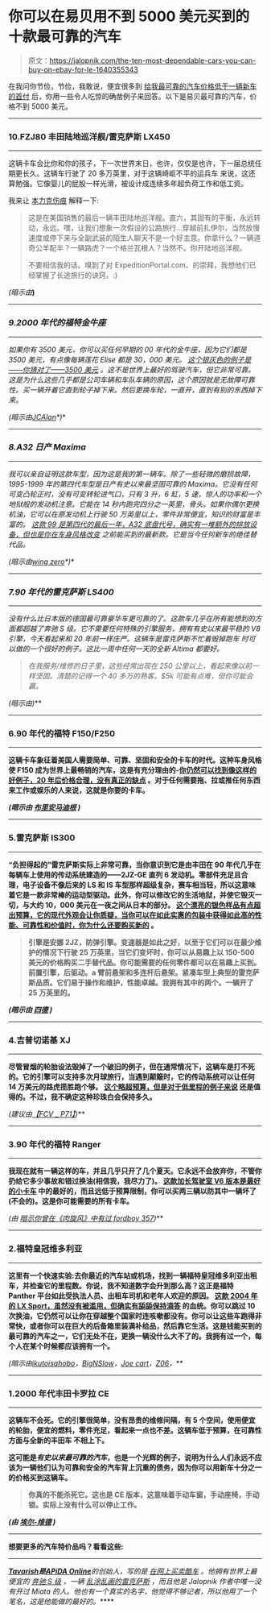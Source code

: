 # 你可以在易贝用不到 5000 美元买到的十款最可靠的汽车

> 原文：<https://jalopnik.com/the-ten-most-dependable-cars-you-can-buy-on-ebay-for-le-1640355343>

在我问你节俭，节俭，我敢说，便宜很多到 [给我最可靠的汽车价格低于一辆新车的首付](http://carbuying.jalopnik.com/ebay-challenge-the-most-dependable-cars-for-under-500-1639496464) 后，你用一些令人吃惊的确凿例子来回答。以下是易贝最可靠的汽车，价格不到 5000 美元。



* * *

### 10.FZJ80 丰田陆地巡洋舰/雷克萨斯 LX450

* * *

这辆卡车会比你和你的孩子，下一次世界末日，也许，仅仅是也许，下一届总统任期更长久。这辆车行驶了 20 多万英里，对于这辆崎岖不平的运兵车 来说，这还算勉强。它像婴儿的屁股一样光滑，被设计成连续多年超负荷工作和低工资。

我来让 [本力克伤痕](http://benlikescars.kinja.com/) 解释一下:

> 这是在美国销售的最后一辆丰田陆地巡洋舰。直六，其固有的平衡，永远转动，永远。嘿，让我们想象一次假设的公路旅行...穿越前扎伊尔，当然放慢速度或停下来与全副武装的陌生人聊天不是一个好主意。你拿什么？一辆道奇公羊配半？一辆路虎？一个格兰瓦根人？当然不。你开陆地巡洋舰。
> 
> 不要相信我的话。嗅到了对 ExpeditionPortal.com、的崇拜，我想他们已经掌握了长途旅行的诀窍。:)

*(暗示由*[](http://benlikescars.kinja.com/)**)**

* * *

### *9.2000 年代的福特金牛座*

* * *

*如果你有 3500 美元，你可以买任何早期的 00 年代的金牛座，因为它们都是 3500 美元，有点像每辆莲花 Elise 都是 30，000 美元。 [这个银灰色的例子是——你猜对了——3500 美元](http://rover.ebay.com/rover/1/711-53200-19255-0/1?ff3=4&pub=5575077351&toolid=10001&campid=5337582285&customid=&mpre=http%3A%2F%2Fwww.ebay.com%2Fitm%2FFord-Taurus-4dr-Sedan-SES-Standard-FFV-4-dr-sedan-ses-standard-ffv-automatic-3-0-l-v-6-cyl-silver-%2F301329664954%3Fforcerrptr%3Dtrue%26hash%3Ditem4628a5cbba%26item%3D301329664954%26pt%3DUS_Cars_Trucks%26afsrc%3D1) 。这不是世界上最好的驾驶汽车，但它非常可靠。这是为什么这些几乎都是公司车辆和车队车辆的原因，这个原因就是无故障可靠性。买一辆开着它直到轮子掉下来。然后更换车轮，一直开，直到有别的东西掉下来。*

**(暗示由*[*JCAlan*](http://jcalan.kinja.com/)*)**

* * *

### *8.A32 日产 Maxima*

* * *

*我可以亲自证明这款车型，因为这是我的第一辆车。除了一些轻微的磨损故障，1995-1999 年的第四代车型是日产有史以来最坚固可靠的 Maxima。它没有任何可变凸轮正时，没有可变转轮进气口，只有 3 升，6 缸，5 速，惊人的功率和一个地狱般的发动机注意。它能在 14 秒内跑完四分之一英里，骨头。如果你偶尔更换机油，它可以在原发动机上行驶 50 万英里以上，零件非常便宜，知识的财富是丰富的。 [这款 99 是第四代的最后一年，A32 底盘代号，确实有一堆额外的排放设备，但也是你在车身风格改变](http://rover.ebay.com/rover/1/711-53200-19255-0/1?ff3=4&pub=5575077351&toolid=10001&campid=5337582285&customid=&mpre=http%3A%2F%2Fwww.ebay.com%2Fitm%2FNissan-Maxima-SE-1999-nissan-maxima-se-no-reserve-wow-sunroof-sporty-60-photos-nice-%2F351183134791%3Fforcerrptr%3Dtrue%26hash%3Ditem51c4256047%26item%3D351183134791%26pt%3DUS_Cars_Trucks) 之前能买到的最新款。它是当今任何新车的绝佳替代品。*

**(暗示由*[*wing zero*](http://wingzero1.kinja.com/)*)**

* * *

### *7.90 年代的雷克萨斯 LS400*

* * *

*没有什么比日本版的德国最可靠豪华车更可靠的了。这款车几乎在所有能想到的方面都超越了奔驰 S 级。它不需要任何特殊的引擎服务，拥有有史以来最平稳的 V8 引擎，今天看起来和 20 年前一样庄严。这辆车是雷克萨斯不忙着毁掉跑车 时可以做的一个很好的例子。这比一周中任何一天的全新 Altima 都要好。*

> *在我服务/维修的日子里，这些经常出现在 250 公里以上，看起来像以前一样坚固。清楚的记得一个 40 多万的熟客。$5k 可能有点难，但你可能会赢。*

**(暗示由*[](http://borindorin.kinja.com/)**)***

* * *

### **6.90 年代的福特 F150/F250**

* * *

**这辆卡车象征着美国人需要简单、可靠、坚固和安全的卡车的时代。这种车身风格使 F150 成为世界上最畅销的汽车，这是有充分理由的-[你仍然可以找到像这样的好例子，20 年后价格合理，没有真正的缺点](http://rover.ebay.com/rover/1/711-53200-19255-0/1?ff3=4&pub=5575077351&toolid=10001&campid=5337582285&customid=&mpre=http%3A%2F%2Fwww.ebay.com%2Fitm%2FFord-F-250-XL-1993-ford-f-250-xl-w-hydraulic-clutch-heavy-duty-rear-dual-gas-tanks-%2F221556996430%3Fforcerrptr%3Dtrue%26hash%3Ditem3395d3794e%26item%3D221556996430%26pt%3DUS_Cars_Trucks%26afsrc%3D1) 。对于任何需要拖、拉或推任何东西来工作或娱乐的人来说，这就是你要的卡车。**

***(暗示由* [*布里安马迪根*](http://toxonix001.kinja.com/) *)***

* * *

### **5.雷克萨斯 IS300**

* * *

**“负担得起的”雷克萨斯实际上非常可靠，当你意识到它是由丰田在 90 年代几乎在每辆车上使用的传动系统建造的——2JZ-GE 直列 6 发动机。零部件充足且合理，电子设备不像后来的 LS 和 IS 车型那样超级复杂，赛车相当轻，所以这意味着它是一款非常棒的运动型驱动。此外，你可以修改它的生活地狱，并使它毁灭一切，与大约 10，000 美元在一夜之间从日本的部分。 [这个漂亮的银色样品有点超出预算，它的现代外观会让你质疑，当你可以在如此实惠的包装中获得如此高的性能、可靠性和价值时，你为什么还要购买新的](http://rover.ebay.com/rover/1/711-53200-19255-0/1?ff3=4&pub=5575077351&toolid=10001&campid=5337582285&customid=&mpre=http%3A%2F%2Fwww.ebay.com%2Fitm%2F2002-Lexus-IS300-Base-Sedan-4-Door-3-0L-%2F161423904457%3Fpt%3DUS_Cars_Trucks%26forcerrptr%3Dtrue%26hash%3Ditem25959d4ec9%26item%3D161423904457%26nma%3Dtrue%26si%3DVxc494%25252Bt3pwc5KEavPR97sc8mg0%25253D%26orig_cvip%3Dtrue%26rt%3Dnc%26_trksid%3Dp2047675.l2557) 。**

> **引擎是安娜 2JZ，防弹引擎。变速器是如此之好，以至于它们可以在最少维护的情况下行驶 25 万英里，当它们变坏时，你可以从易趣上以 150-500 美元的价格购买二手替代品。你可能需要的任何零件都可以在易趣上买到。前置引擎，后驱动。a 臂前悬架和多连杆后悬架。紧凑车型上典型的雷克萨斯品质。它们易于操作和维护，性能卓越。我拥有其中的两个。一辆开了 25 万英里的。**

***(暗示由* [*四德*](http://quade.kinja.com/) *)***

* * *

### **4.吉普切诺基 XJ**

* * *

**尽管冒烟的轮胎设法毁掉了一个破旧的例子，但在通常情况下，这辆车是打不死的。它的引擎可以支持多次月球旅行，当遇到颠簸时，它的传动系统可以让任何 14 万美元的路虎揽胜跑个够。 [这个略超预算，但是对于低里程的例子来说](http://rover.ebay.com/rover/1/711-53200-19255-0/1?ff3=4&pub=5575077351&toolid=10001&campid=5337582285&customid=&mpre=http%3A%2F%2Fwww.ebay.com%2Fitm%2FSUPER-LOW-MILES-72-387-VERY-WELL-CARED-FOR-GARAGE-KEPT-NO-ACCIDENT-VERY-CLEAN-%2F221556324510%3Fpt%3DUS_Cars_Trucks%26forcerrptr%3Dtrue%26afsrc%3D1%26hash%3Ditem3395c9389e%26item%3D221556324510%26nma%3Dtrue%26si%3DVxc494%25252Bt3pwc5KEavPR97sc8mg0%25253D%26orig_cvip%3Dtrue%26rt%3Dnc%26_trksid%3Dp2047675.l2557) 还是值得的。不过，我不确定这种珍珠白会保持多久。**

***(建议由*[*【FCV _ P71】*](http://fcv_p71.kinja.com/)*)***

* * *

### **3.90 年代的福特 Ranger**

* * *

**我现在就有一辆这样的车，并且几乎只开了几个夏天。它永远不会放弃你，不管你扔给它多少事故和错过换油(相信我，我尽力了)。 [这款加长驾驶室 V6 版本是最好的小卡车](http://rover.ebay.com/rover/1/711-53200-19255-0/1?ff3=4&pub=5575077351&toolid=10001&campid=5337582285&customid=&mpre=http%3A%2F%2Fwww.ebay.com%2Fitm%2F1996-FORD-RANGER-XLT-SUPERCAB-M4930M-AS-IS-5-SALE-%2F171473174680%3Fpt%3DUS_Cars_Trucks%26forcerrptr%3Dtrue%26afsrc%3D1%26hash%3Ditem27ec990098%26item%3D171473174680%26nma%3Dtrue%26si%3DVxc494%25252Bt3pwc5KEavPR97sc8mg0%25253D%26orig_cvip%3Dtrue%26rt%3Dnc%26_trksid%3Dp2047675.l2557) 中的最好的，而且远低于预算限制，你可以买两三辆以防其中一辆坏了(不会的)。这是你可能需要的所有卡车。**

***(由* [*暗示你曾在《肉旋风》中有过 fordboy 357*](http://tylrfordboy357.kinja.com/)*)***

* * *

### **2.福特皇冠维多利亚**

* * *

**这里有一个快速实验:去你最近的汽车站或机场，找到一辆福特皇冠维多利亚出租车，并检查它的里程数。你说，我不知道数字会升到那么高？这正是福特 Panther 平台如此受执法人员、出租车司机和老年人欢迎的原因。 [这款 2004 年的 LX Sport，虽然没有被滥用，但确实有舔舔保持滴答](http://rover.ebay.com/rover/1/711-53200-19255-0/1?ff3=4&pub=5575077351&toolid=10001&campid=5337582285&customid=&mpre=http%3A%2F%2Fwww.ebay.com%2Fitm%2F2004-Ford-Crown-Victoria-LX-Sport-Sedan-4-Door-4-6L-%2F111471456320%3Fpt%3DUS_Cars_Trucks%26forcerrptr%3Dtrue%26afsrc%3D1%26hash%3Ditem19f4377040%26item%3D111471456320%26nma%3Dtrue%26si%3DVxc494%25252Bt3pwc5KEavPR97sc8mg0%25253D%26orig_cvip%3Dtrue%26rt%3Dnc%26_trksid%3Dp2047675.l2557) 的血统。你可以跳过 10 次换油，它仍然可以让你在穿越整个国家时连咳嗽都没有。你可以让这些车跑得非常快，或者你可以在巨大的后备箱里装满补给品，然后靠它生活。这是钱能买到的最可靠的汽车之一，它们无处不在，更换一辆没什么大不了的。我拥有过一个，每个人在某个时候都应该拥有一个。**

***(暗示由*[*ikutoisahobo*](http://ikutoisahobo.kinja.com/)*，*[*BigNSlow*](http://bignslow.kinja.com/)*，*[*Joe cart*](http://joecart.kinja.com/)*，*[*Z06*](http://ocelcs.kinja.com/)*，***

* * *

### **1.2000 年代丰田卡罗拉 CE**

* * *

**这辆车不会死。它的引擎很简单，没有昂贵的维修间隔，有 5 个空间，使用便宜的轮胎，便宜的燃料，零件充足，看起来一点也不差。这辆车低于预算，在可靠性方面与全新的丰田车 不相上下。**

**这可能是*有史以来最可靠的汽车*，也是一个光辉的例子，说明为什么人们永远不应该为一辆他们认为可靠和安全的汽车背上沉重的债务，因为你可以用新车十分之一的价格买到这辆车。**

> **你真的不能杀死它。这也是 CE 版本，这意味着手动车窗，手动座椅，手动锁。实际上没有什么可以停止工作。**

***(由* [*埃尔-维德*](http://el-verde.kinja.com/) *)***

* * *

**想要更多的汽车特价品吗？看看这些:**

* * *

**[***Tavarish***](http://twitter.com/apidaonline)*是***[***APiDA Online***](http://www.apidaonline.com/)*的创始人，写的是* [*在网上买卖酷车*](http://carbuying.jalopnik.com/tag/art-of-the-flip) *。他拥有世界上最便宜的* [*奔驰 S 级*](https://jalopnik.com/5-things-no-one-tells-you-about-owning-a-used-luxury-ca-1582610274) *，一辆* [*乱涂乱画的雷克萨斯*](http://oppositelock.jalopnik.com/this-is-the-craziest-lexus-sc300-ive-ever-seen-and-it-1524907627) *，而且他是 Jalopnik 作者中唯一没有开过 Miata 的人。他也有一个真实的名字，他觉得不够记者，所以他用了一个笔名，这是他能做的最好的。*****